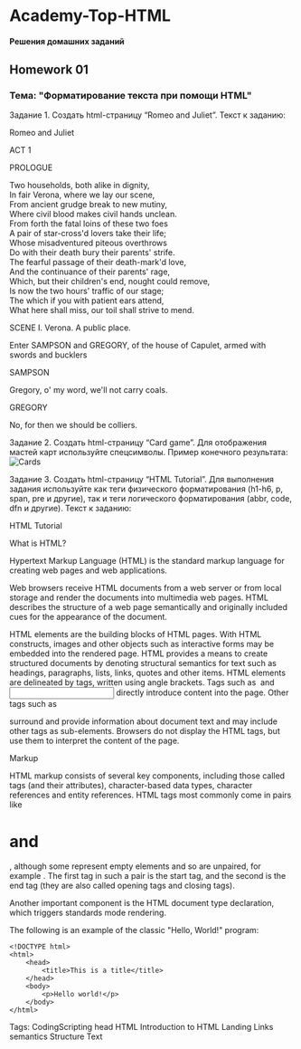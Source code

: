 # Academy-Top-HTML

#### Решения домашних заданий

## Homework 01

### Тема: "Форматирование текста при помощи HTML"

Задание 1. Создать html-страницу “Romeo and Juliet”. Текст к заданию:

Romeo and Juliet

ACT 1

PROLOGUE

Two households, both alike in dignity,    
In fair Verona, where we lay our scene,    
From ancient grudge break to new mutiny,    
Where civil blood makes civil hands unclean.    
From forth the fatal loins of these two foes    
A pair of star-cross'd lovers take their life;    
Whose misadventured piteous overthrows    
Do with their death bury their parents' strife.    
The fearful passage of their death-mark'd love,    
And the continuance of their parents' rage,    
Which, but their children's end, nought could remove,    
Is now the two hours' traffic of our stage;    
The which if you with patient ears attend,    
What here shall miss, our toil shall strive to mend.     

SCENE I. Verona. A public place.

Enter SAMPSON and GREGORY, of the house of Capulet, armed with swords and bucklers

SAMPSON

Gregory, o' my word, we'll not carry coals.

GREGORY

No, for then we should be colliers.

Задание 2. Создать html-страницу “Card game”. Для отображения мастей карт используйте спецсимволы. Пример конечного результата:
![Сards](https://github.com/KstNik/Academy-Top-HTML/assets/117995964/fad27b96-8436-454e-bd55-d5c1c1daa349)

Задание 3. Создать html-страницу “HTML Tutorial”. Для выполнения задания используйте как теги физического форматирования (h1-h6, p, span, pre и другие), так и теги логического форматирования (abbr, code, dfn и другие). Текст к заданию:

HTML Tutorial

What is HTML?

Hypertext Markup Language (HTML) is the standard markup language for creating web pages and web applications.

Web browsers receive HTML documents from a web server or from local storage and render the documents into multimedia web pages. HTML describes the structure of a web page semantically and originally included cues for the appearance of the document.

HTML elements are the building blocks of HTML pages. With HTML constructs, images and other objects such as interactive forms may be embedded into the rendered page. HTML provides a means to create structured documents by denoting structural semantics for text such as headings, paragraphs, lists, links, quotes and other items. HTML elements are delineated by tags, written using angle brackets. Tags such as <img /> and <input /> directly introduce content into the page. Other tags such as <p> surround and provide information about document text and may include other tags as sub-elements. Browsers do not display the HTML tags, but use them to interpret the content of the page.

Markup

HTML markup consists of several key components, including those called tags (and their attributes), character-based data types, character references and entity references. HTML tags most commonly come in pairs like <h1> and </h1>, although some represent empty elements and so are unpaired, for example <img>. The first tag in such a pair is the start tag, and the second is the end tag (they are also called opening tags and closing tags).

Another important component is the HTML document type declaration, which triggers standards mode rendering.

The following is an example of the classic "Hello, World!" program:

    <!DOCTYPE html>    
    <html>    
        <head>    
            <title>This is a title</title>    
        </head>    
        <body>    
            <p>Hello world!</p>    
        </body>    
    </html>
    
Tags: CodingScripting head HTML Introduction to HTML Landing Links semantics Structure Text
